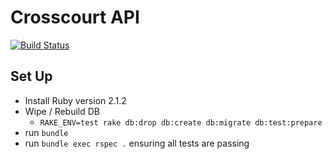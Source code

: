 # Crosscourt API

[![Build Status](https://travis-ci.org/pruett/crosscourt-api.svg?branch=develop)](https://travis-ci.org/pruett/crosscourt-api)

## Set Up

* Install Ruby version 2.1.2
* Wipe / Rebuild DB
  * `RAKE_ENV=test rake db:drop db:create db:migrate db:test:prepare`
* run `bundle`
* run `bundle exec rspec .` ensuring all tests are passing
